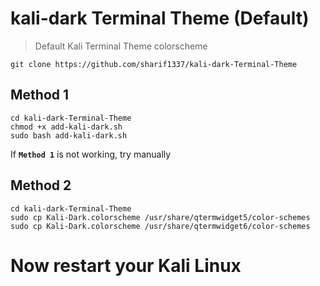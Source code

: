 # kali-dark Terminal Theme (Default)

> Default Kali Terminal Theme colorscheme
```
git clone https://github.com/sharif1337/kali-dark-Terminal-Theme
```
## Method 1
```
cd kali-dark-Terminal-Theme
chmod +x add-kali-dark.sh
sudo bash add-kali-dark.sh
```
If **`Method 1`** is not working, try manually
## Method 2
```
cd kali-dark-Terminal-Theme
sudo cp Kali-Dark.colorscheme /usr/share/qtermwidget5/color-schemes
sudo cp Kali-Dark.colorscheme /usr/share/qtermwidget6/color-schemes
```
# Now restart your Kali Linux
